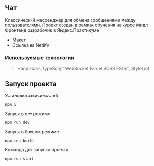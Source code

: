 ## Чат

Классический мессенджер для обмена сообщениями между пользователями.
Проект создан в рамках обучения на курсе Мидл Фронтенд разрабочик в Яндекс.Практикуме

-   [Макет](<https://www.figma.com/file/6jjbugLZcibVOCTJTHhZm2/Chat_external_link-(Copy)?node-id=0%3A1>)
-   [Ссылка на Netlify](https://scintillating-figolla-771876.netlify.app/)

### Используемые технологии

> Handlebars
> TypeScript
> WebSocket
> Parcel
> SCSS
> ESLint, StyleLint

## Запуск проекта

Установка зависимостей

```
npm i
```

Запуск в dev режиме

```
npm run dev
```

Запуск в боевом режиме

```
npm run build
```

Команда для запуска проекта

```
npm run start
```
